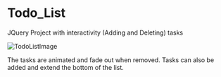 # Todo_List
JQuery Project with interactivity (Adding and Deleting) tasks

![TodoListImage](https://i.imgur.com/FTh22hV.png)

The tasks are animated and fade out when removed.
Tasks can also be added and extend the bottom of the list.
